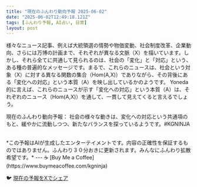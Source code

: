```yaml
---
title: "現在のふんわり動向予報 2025-06-02"
date: "2025-06-02T12:49:18.121Z"
tags: [ふんわり予報, AI占い, 日常]
layout: post
---
```



様々なニュース記事、例えば大統領選の情勢や物価変動、社会制度改革、企業動向、さらには万博の計画まで、それぞれが異なる文脈（X）を描いています。しかし、それら全てに共通して見られるのは、社会の「変化」と「対応」という、ある種の普遍的なメッセージです。まるで、これらのニュースは、社会という対象（X）に対する異なる関数の集合（Hom(A,X)）でありながら、その背後にある「変化への対応」という本質（A）を映し出しているかのようです。  Yoneda 的に言えば、これらのニュースが示す「変化への対応」という本質（A）は、それぞれのニュース（Hom(A,X)）を通して、一貫して見えてくると言えるでしょう。


現在のふんわり動向予報：
社会の様々な動きは、変化への対応という共通項のもと、緩やかに流動しつつ、新たなバランスを探っているようです。#KGNINJA

<br>
*この予報はAIが生成したエンターテイメントです。内容の正確性を保証するものではありません。ふんわり３０分おきに更新されます。みんなにふんわり拡散希望です。*
---
☕️ [Buy Me a Coffee](https://www.buymeacoffee.com/kgninja)

🐦 [現在の予報をXでシェア](https://twitter.com/intent/tweet?text=%E7%8F%BE%E5%9C%A8%E3%81%AE%E3%81%B5%E3%82%93%E3%82%8F%E3%82%8A%E4%BA%88%E5%A0%B1%3A%20%E3%80%8C%E6%A7%98%E3%80%85%E3%81%AA%E3%83%8B%E3%83%A5%E3%83%BC%E3%82%B9%E8%A8%98%E4%BA%8B%E3%80%81%E4%BE%8B%E3%81%88%E3%81%B0%E5%A4%A7%E7%B5%B1%E9%A0%98%E9%81%B8%E3%81%AE%E6%83%85%E5%8B%A2%E3%82%84%E7%89%A9%E4%BE%A1%E5%A4%89%E5%8B%95%E3%80%81%E7%A4%BE%E4%BC%9A%E5%88%B6%E5%BA%A6%E6%94%B9%E9%9D%A9%E3%80%81%E4%BC%81%E6%A5%AD%E5%8B%95%E5%90%91%E3%80%81%E3%81%95%E3%82%89%E3%81%AB%E3%81%AF%E4%B8%87%E5%8D%9A%E3%81%AE%E8%A8%88%E7%94%BB%E3%81%BE%E3%81%A7%E3%80%81%E3%81%9D%E3%82%8C%E3%81%9E%E3%82%8C%E3%81%8C%E7%95%B0%E3%81%AA%E3%82%8B%E6%96%87%E8%84%88%EF%BC%88X%EF%BC%89%E3%82%92%E6%8F%8F%E3%81%84%E3%81%A6%E3%81%84%E3%81%BE%E3%81%99%E3%80%82%E3%80%8D%23KGNINJA%20%E7%B6%9A%E3%81%8D%E3%81%AF%E3%83%96%E3%83%AD%E3%82%B0%E3%81%A7%EF%BC%81%F0%9F%91%87&url=https%3A%2F%2Fkg-ninja.github.io%2FFunwariyoso%2F)
